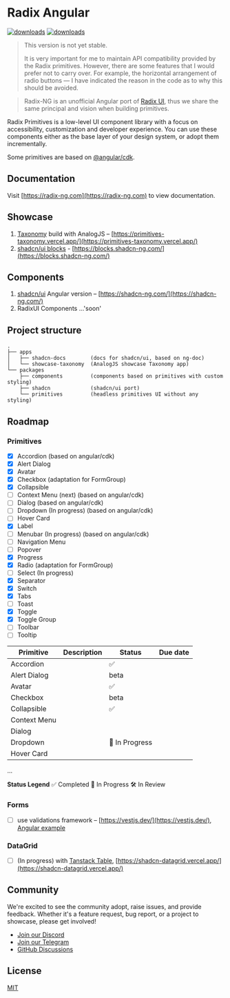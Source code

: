 # Radix Angular

[![downloads](https://img.shields.io/npm/dm/@radix-ng/primitives.svg?style=flat-round)](https://www.npmjs.com/package/@radix-ng/primitives)
[![downloads](https://img.shields.io/npm/dm/@radix-ng/shadcn.svg?style=flat-round)](https://www.npmjs.com/package/@radix-ng/shadcn)

> This version is not yet stable.
>
> It is very important for me to maintain API compatibility provided by the Radix primitives.
> However, there are some features that I would prefer not to carry over.
> For example, the horizontal arrangement of radio buttons — I have indicated the reason in the code as to why this should be avoided.

> Radix-NG is an unofficial Angular port of [Radix UI](https://www.radix-ui.com/), thus we share the same principal and vision when building primitives.

Radix Primitives is a low-level UI component library with a focus on accessibility, customization and developer experience.
You can use these components either as the base layer of your design system, or adopt them incrementally.

Some primitives are based on [@angular/cdk](https://material.angular.io/cdk/categories).

## Documentation

Visit [https://radix-ng.com](https://radix-ng.com) to view documentation.

## Showcase

1. [Taxonomy](https://github.com/shadcn-ui/taxonomy) build with AnalogJS – [https://primitives-taxonomy.vercel.app/](https://primitives-taxonomy.vercel.app/)
2. [shadcn/ui blocks](https://ui.shadcn.com/blocks) - [https://blocks.shadcn-ng.com/](https://blocks.shadcn-ng.com/)

## Components

1. [shadcn/ui](https://ui.shadcn.com/) Angular version – [https://shadcn-ng.com/](https://shadcn-ng.com/)
2. RadixUI Components ...'soon'

## Project structure

```angular2html
.
├── apps
│   ├── shadcn-docs        (docs for shadcn/ui, based on ng-doc)
│   └── showcase-taxonomy  (AnalogJS showcase Taxonomy app)
└── packages
    ├── components         (components based on primitives with custom styling)
    ├── shadcn             (shadcn/ui port)
    └── primitives         (headless primitives UI without any styling)
```

## Roadmap

### Primitives

- [x] Accordion (based on angular/cdk)
- [x] Alert Dialog
- [x] Avatar
- [x] Checkbox (adaptation for FormGroup)
- [x] Collapsible
- [ ] Context Menu (next) (based on angular/cdk)
- [ ] Dialog (based on angular/cdk)
- [ ] Dropdown (In progress) (based on angular/cdk)
- [ ] Hover Card
- [x] Label
- [ ] Menubar (In progress) (based on angular/cdk)
- [ ] Navigation Menu
- [ ] Popover
- [x] Progress
- [x] Radio (adaptation for FormGroup)
- [ ] Select (In progress)
- [x] Separator
- [x] Switch
- [x] Tabs
- [ ] Toast
- [x] Toggle
- [x] Toggle Group
- [ ] Toolbar
- [ ] Tooltip

| Primitive    | Description | Status         | Due date |
| ------------ | ----------- | -------------- | -------- |
| Accordion    |             | ✅             |          |
| Alert Dialog |             | beta           |          |
| Avatar       |             | ✅             |          |
| Checkbox     |             | beta           |          |
| Collapsible  |             | ✅             |          |
| Context Menu |             |                |          |
| Dialog       |             |                |          |
| Dropdown     |             | 🚀 In Progress |          |
| Hover Card   |             |                |          |

...

**Status Legend**
✅ Completed
🚀 In Progress
🛠 In Review

### Forms

- [ ] use validations framework – [https://vestjs.dev/](https://vestjs.dev/), [Angular example](https://github.com/simplifiedcourses/ngx-vest-forms)

### DataGrid

- [ ] (In progress) with [Tanstack Table](https://tanstack.com/table/latest), [https://shadcn-datagrid.vercel.app/](https://shadcn-datagrid.vercel.app/)

## Community

We're excited to see the community adopt, raise issues, and provide feedback.
Whether it's a feature request, bug report, or a project to showcase, please get involved!

- [Join our Discord](https://discord.gg/NaJb2XRWX9)
- [Join our Telegram](https://t.me/radixng)
- [GitHub Discussions](https://github.com/radix-ng/primitives/discussions)

## License

[MIT](https://choosealicense.com/licenses/mit/)
